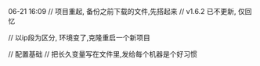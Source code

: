 


06-21 16:09
// 项目重起, 备份之前下载的文件,先搭起来
// v1.6.2 已不更新, 仅回忆

// 以ip段为区分, 环境变了,克隆重启一个新项目


// 配置基础
// 把长久变量写在文件里,发给每个机器是个好习惯



